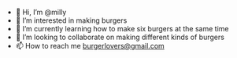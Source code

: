 - 👋 Hi, I’m @milly
- 👀 I’m interested in making burgers
- 🌱 I’m currently learning how to make six burgers at the same time 
- 💞️ I’m looking to collaborate on making different kinds of burgers
- 📫 How to reach me burgerlovers@gmail.com

<!---
notmilly/notmilly is a ✨ special ✨ repository because its `README.md` (this file) appears on your GitHub profile.
You can click the Preview link to take a look at your changes.
--->

